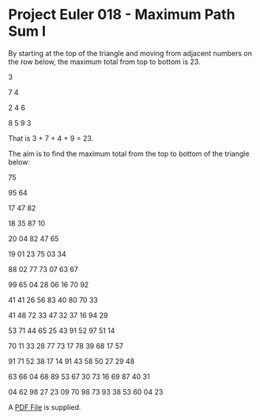 # Project Euler 018 - Maximum Path Sum I

By starting at the top of the triangle and moving from adjacent numbers on the row below, the maximum total from top to bottom is 23.

3

7 4

2 4 6

8 5 9 3

That is 3 + 7 + 4 + 9 = 23.

The aim is to find the maximum total from the top to bottom of the triangle below:

75

95 64

17 47 82

18 35 87 10

20 04 82 47 65

19 01 23 75 03 34

88 02 77 73 07 63 67

99 65 04 28 06 16 70 92

41 41 26 56 83 40 80 70 33

41 48 72 33 47 32 37 16 94 29

53 71 44 65 25 43 91 52 97 51 14

70 11 33 28 77 73 17 78 39 68 17 57

91 71 52 38 17 14 91 43 58 50 27 29 48

63 66 04 68 89 53 67 30 73 16 69 87 40 31

04 62 98 27 23 09 70 98 73 93 38 53 60 04 23


A [PDF File](pdf/triangle.pdf) is supplied.

